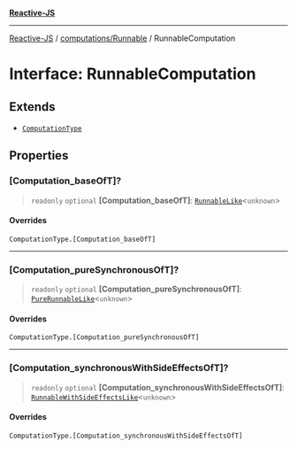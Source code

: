 [**Reactive-JS**](../../../README.md)

***

[Reactive-JS](../../../README.md) / [computations/Runnable](../README.md) / RunnableComputation

# Interface: RunnableComputation

## Extends

- [`ComputationType`](../../type-aliases/ComputationType.md)

## Properties

### \[Computation\_baseOfT\]?

> `readonly` `optional` **\[Computation\_baseOfT\]**: [`RunnableLike`](../../interfaces/RunnableLike.md)\<`unknown`\>

#### Overrides

`ComputationType.[Computation_baseOfT]`

***

### \[Computation\_pureSynchronousOfT\]?

> `readonly` `optional` **\[Computation\_pureSynchronousOfT\]**: [`PureRunnableLike`](../../interfaces/PureRunnableLike.md)\<`unknown`\>

#### Overrides

`ComputationType.[Computation_pureSynchronousOfT]`

***

### \[Computation\_synchronousWithSideEffectsOfT\]?

> `readonly` `optional` **\[Computation\_synchronousWithSideEffectsOfT\]**: [`RunnableWithSideEffectsLike`](../../interfaces/RunnableWithSideEffectsLike.md)\<`unknown`\>

#### Overrides

`ComputationType.[Computation_synchronousWithSideEffectsOfT]`
